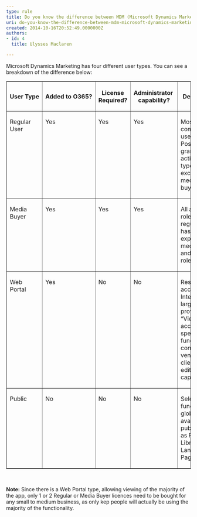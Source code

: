 ```yaml
---
type: rule
title: Do you know the difference between MDM (Microsoft Dynamics Marketing) User Types?
uri: do-you-know-the-difference-between-mdm-microsoft-dynamics-marketing-user-types
created: 2014-10-16T20:52:49.0000000Z
authors:
- id: 4
  title: Ulysses Maclaren

---
```




<span class='intro'> <p>​Microsoft Dynamics Marketing has four different user types. You can see a breakdown of the difference below&#58;</p><table cellspacing="0" cellpadding="2" class="t1 ssw15-rteTable-default" border="1"><tbody><tr class="ssw15-rteTableHeaderRow-default"><th class="td1 ssw15-rteTableHeaderEvenCol-default" rowspan="1" colspan="1"><p class="p1">User&#160;Type</p></th><th class="td2 ssw15-rteTableHeaderOddCol-default" rowspan="1" colspan="1"><p class="p1">Added&#160;to&#160;O365?</p></th><th class="td3 ssw15-rteTableHeaderEvenCol-default" rowspan="1" colspan="1"><p class="p1">License Required?</p></th><th class="td4 ssw15-rteTableHeaderOddCol-default" rowspan="1" colspan="1"><p class="p1">Administrator&#160;​capability?</p></th><th class="td5 ssw15-rteTableHeaderEvenCol-default" rowspan="1" colspan="1"><p class="p1">Description&#160;​</p></th></tr><tr class="ssw15-rteTableOddRow-default"><td valign="top" class="td6 ssw15-rteTableEvenCol-default"><p class="p1">Regular User</p></td><td valign="top" class="td7 ssw15-rteTableOddCol-default"><p class="p1">Yes</p></td><td valign="top" class="td8 ssw15-rteTableEvenCol-default"><p class="p1">Yes</p></td><td valign="top" class="td9 ssw15-rteTableOddCol-default"><p class="p1">Yes​</p></td><td valign="top" class="td10 ssw15-rteTableEvenCol-default"><p class="p1">Most commonly used type. Possible to grant all active role types, excluding media buying.&#160;</p></td></tr><tr class="ssw15-rteTableEvenRow-default"><td valign="top" class="td6 ssw15-rteTableEvenCol-default"><p class="p1">Media Buyer</p></td><td valign="top" class="td7 ssw15-rteTableOddCol-default"><p class="p1">Yes</p></td><td valign="top" class="td8 ssw15-rteTableEvenCol-default"><p class="p1">Yes</p></td><td valign="top" class="td9 ssw15-rteTableOddCol-default"><p class="p1">Yes</p></td><td valign="top" class="td10 ssw15-rteTableEvenCol-default"><p class="p1">All active roles a regular user has plus expanded media buying and planning roles.&#160;</p></td></tr><tr class="ssw15-rteTableOddRow-default"><td valign="top" class="td6 ssw15-rteTableEvenCol-default"><p class="p1">Web Portal</p></td><td valign="top" class="td7 ssw15-rteTableOddCol-default"><p class="p1">Yes</p></td><td valign="top" class="td8 ssw15-rteTableEvenCol-default"><p class="p1">No</p></td><td valign="top" class="td9 ssw15-rteTableOddCol-default"><p class="p1">No</p><p class="p2"> 
               <br> 
            </p></td><td valign="top" class="td10 ssw15-rteTableEvenCol-default"><p class="p1">Restricted access. Intended largely to provide “View” access to specific functionalities contractors, vendors, and clients. Some edit capabilities.&#160;</p></td></tr><tr class="ssw15-rteTableEvenRow-default"><td valign="top" class="td6 ssw15-rteTableEvenCol-default"><p class="p1">Public</p></td><td valign="top" class="td7 ssw15-rteTableOddCol-default"><p class="p1">No</p></td><td valign="top" class="td8 ssw15-rteTableEvenCol-default"><p class="p1">No</p></td><td valign="top" class="td9 ssw15-rteTableOddCol-default"><p class="p1">No</p></td><td valign="top" class="td10 ssw15-rteTableEvenCol-default"><p class="p1">Selected functions globally available publicly, such as Public Libraries and Landing Pages.&#160;​​​</p></td></tr></tbody></table><p> 
   <br> 
</p> </span>

<p>​<strong>Note&#58;</strong> Since there is a Web Portal type, allowing viewing of the majority of the app, only 1 or 2 Regular or Media Buyer licences need to be bought for any small to medium business, as only kep people will actually be using the majority of the functionality.</p>


